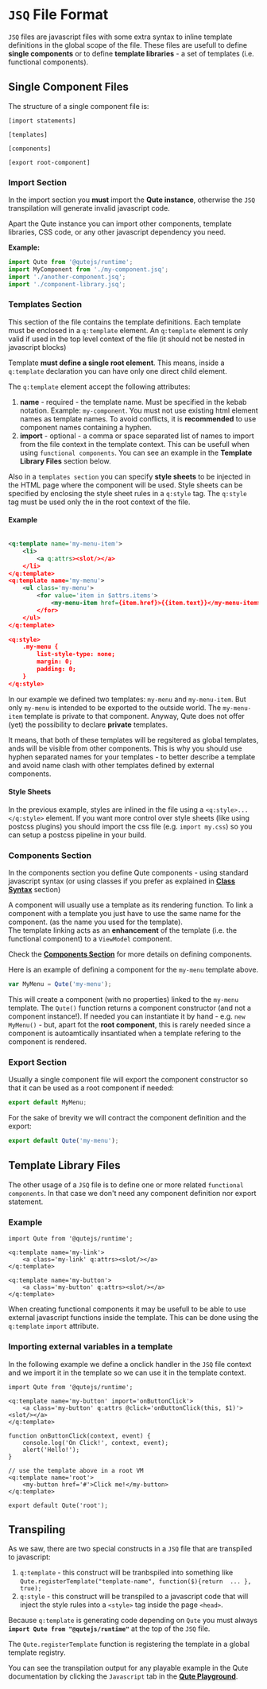 # `JSQ` File Format


`JSQ` files are javascript files with some extra syntax to inline template definitions in the global scope of the file. These files are usefull to define **single components** or to define **template libraries** - a set of templates (i.e. functional components).

## Single Component Files

The structure of a single component file is:

```
[import statements]

[templates]

[components]

[export root-component]
```

### Import Section

In the import section you **must** import the **Qute instance**, otherwise the `JSQ` transpilation will generate invalid javascript code.

Apart the Qute instance you can import other components, template libraries, CSS code, or any other javascript dependency you need.

**Example:**

```javascript
import Qute from '@qutejs/runtime';
import MyComponent from './my-component.jsq';
import './another-component.jsq';
import './component-library.jsq';
```

### Templates Section

This section of the file contains the template definitions. Each template must be enclosed in a `q:template` element.
An `q:template` element is only valid if used in the top level context of the file (it should not be nested in javascript blocks)

Template **must define a single root element**. This means, inside a `q:template` declaration you can have only one  direct child element.

The `q:template` element accept the following attributes:

1. **name** - required - the template name. Must be specified in the kebab notation. Example: `my-component`.
You must not use existing html element names as template names. To avoid conflicts, it is **recommended** to use component names containing a hyphen.
2. **import** - optional - a comma or space separated list of names to import from the file context in the template context. This can be usefull when using `functional components`. You can see an example in the **Template Library Files** section below.

Also in a `templates section` you can specify **style sheets** to be injected in the HTML page where the component will be used. Style sheets can be specified by enclosing the style sheet rules in a `q:style` tag. The `q:style` tag must be used only the in the root context of the file.

#### Example

```xml

<q:template name='my-menu-item'>
	<li>
		<a q:attrs><slot/></a>
	</li>
</q:template>
<q:template name='my-menu'>
	<ul class='my-menu'>
		<for value='item in $attrs.items'>
			<my-menu-item href={item.href}>{{item.text}}</my-menu-item>
		</for>
	</ul>
</q:template>

<q:style>
	.my-menu {
		list-style-type: none;
		margin: 0;
		padding: 0;
	}
</q:style>
```

In our example we defined two templates: `my-menu` and `my-menu-item`. But only `my-menu` is intended to be exported to the outside world. The `my-menu-item` template is private to that component.
Anyway, Qute does not offer (yet) the possibility to declare **private** templates.

It means, that both of these templates will be regsitered as global templates, ands will be visible from other components. This is why you should use hyphen separated names for your templates - to better describe a template and avoid name clash with other templates defined by external components.


#### Style Sheets

In the previous example, styles are inlined in the file using a `<q:style>...</q:style>` element. If you want more control over style sheets (like using postcss plugins) you should import the css file (e.g. `import my.css`) so you can setup a postcss pipeline in your build.

### Components Section

In the components section you define Qute components - using standard javascript syntax (or using classes if you prefer as explained in **[Class Syntax](#/model/class)** section)

A component will usually use a template as its rendering function. To link a component with a template you just have to use the same name for the component. (as the name you used for the template).  \
The template linking acts as an **enhancement** of the template (i.e. the functional component) to a `ViewModel` component.

Check the **[Components Section](#/model/components)** for more details on defining components.

Here is an example of defining a component for the `my-menu` template above.

```javascript
var MyMenu = Qute('my-menu');
```

This will create a component (with no properties) linked to the `my-menu` template. The `Qute()` function returns a component constructor (and not a component instance!). If needed you can instantiate it by hand - e.g. `new MyMenu()` - but, apart fot the **root component**, this is rarely needed since a component is autoamtically insantiated when a template refering to the component is rendered.

### Export Section

Usually a single component file will export the component constructor so that it can be used as a root component if needed:

```javascript
export default MyMenu;
```

For the sake of brevity we will contract the component definition and the export:

```javascript
export default Qute('my-menu');
```

## Template Library Files

The other usage of a `JSQ` file is to define one or more related `functional components`.
In that case we don't need any component definition nor export statement.

### Example

```jsq-norun
import Qute from '@qutejs/runtime';

<q:template name='my-link'>
	<a class='my-link' q:attrs><slot/></a>
</q:template>

<q:template name='my-button'>
	<a class='my-button' q:attrs><slot/></a>
</q:template>
```

When creating functional components it may be usefull to be able to use external javascript functions inside the template. This can be done using the `q:template` `import` attribute.

### Importing external variables in a template

In the following example we define a onclick handler in the `JSQ` file context and we import it in the template so we can use it in the template context.

```jsq
import Qute from '@qutejs/runtime';

<q:template name='my-button' import='onButtonClick'>
	<a class='my-button' q:attrs @click='onButtonClick(this, $1)'><slot/></a>
</q:template>

function onButtonClick(context, event) {
	console.log('On Click!', context, event);
    alert('Hello!');
}

// use the template above in a root VM
<q:template name='root'>
    <my-button href='#'>Click me!</my-button>
</q:template>

export default Qute('root');
```

## Transpiling

As we saw, there are two special constructs in a `JSQ` file that are transpiled to javascript:

1. `q:template` - this construct will be tranbspiled into something like `Qute.registerTemplate("template-name", function($){return  ... }, true);`
2. `q:style` - this construct will be transpiled to a javascript code that will inject the style rules into a `<style>` tag inside the page `<head>`.

Because `q:template` is generating code depending on `Qute` you must always **`import Qute from "@qutejs/runtime"`** at the top of the `JSQ` file.

The `Qute.registerTemplate` function is registering the template in a global template registry.

You can see the transpilation output for any playable example in the Qute documentation by clicking the `Javascript` tab in the **[Qute Playground](/playground/index.html)**.



